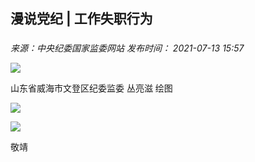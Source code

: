 ## 漫说党纪 | 工作失职行为

### 

_来源：中央纪委国家监委网站_ _发布时间： 2021-07-13 15:57_

![](https://www.ccdi.gov.cn/hdjln/ywtt/202107/W020210929376817287766.jpg)

山东省威海市文登区纪委监委 丛亮滋 绘图

![](https://www.ccdi.gov.cn/hdjln/ywtt/202107/W020210929376817392641.jpg)

![](https://www.ccdi.gov.cn/hdjln/ywtt/202107/W020210929376817491675.jpg)

敬靖